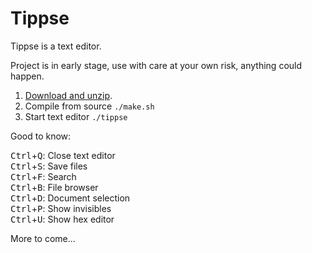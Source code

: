 Tippse
======
Tippse is a text editor.

Project is in early stage, use with care at your own risk, anything could happen.

1. [Download and unzip](https://github.com/wunderfeyd/tippse/archive/master.zip).
2. Compile from source `./make.sh`
3. Start text editor `./tippse`

Good to know:

<kbd>Ctrl</kbd>+<kbd>Q</kbd>: Close text editor  
<kbd>Ctrl</kbd>+<kbd>S</kbd>: Save files  
<kbd>Ctrl</kbd>+<kbd>F</kbd>: Search  
<kbd>Ctrl</kbd>+<kbd>B</kbd>: File browser  
<kbd>Ctrl</kbd>+<kbd>D</kbd>: Document selection  
<kbd>Ctrl</kbd>+<kbd>P</kbd>: Show invisibles  
<kbd>Ctrl</kbd>+<kbd>U</kbd>: Show hex editor  

More to come...